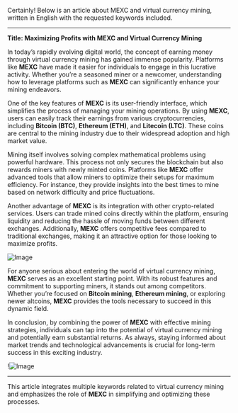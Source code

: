 Certainly! Below is an article about MEXC and virtual currency mining, written in English with the requested keywords included.

---

**Title: Maximizing Profits with MEXC and Virtual Currency Mining**

In today’s rapidly evolving digital world, the concept of earning money through virtual currency mining has gained immense popularity. Platforms like **MEXC** have made it easier for individuals to engage in this lucrative activity. Whether you’re a seasoned miner or a newcomer, understanding how to leverage platforms such as **MEXC** can significantly enhance your mining endeavors.

One of the key features of **MEXC** is its user-friendly interface, which simplifies the process of managing your mining operations. By using **MEXC**, users can easily track their earnings from various cryptocurrencies, including **Bitcoin (BTC)**, **Ethereum (ETH)**, and **Litecoin (LTC)**. These coins are central to the mining industry due to their widespread adoption and high market value.

Mining itself involves solving complex mathematical problems using powerful hardware. This process not only secures the blockchain but also rewards miners with newly minted coins. Platforms like **MEXC** offer advanced tools that allow miners to optimize their setups for maximum efficiency. For instance, they provide insights into the best times to mine based on network difficulty and price fluctuations.

Another advantage of **MEXC** is its integration with other crypto-related services. Users can trade mined coins directly within the platform, ensuring liquidity and reducing the hassle of moving funds between different exchanges. Additionally, **MEXC** offers competitive fees compared to traditional exchanges, making it an attractive option for those looking to maximize profits.

![Image](https://github.com/user-attachments/assets/057c907c-805e-4310-a052-f5031067f3de)

For anyone serious about entering the world of virtual currency mining, **MEXC** serves as an excellent starting point. With its robust features and commitment to supporting miners, it stands out among competitors. Whether you’re focused on **Bitcoin mining**, **Ethereum mining**, or exploring newer altcoins, **MEXC** provides the tools necessary to succeed in this dynamic field.

In conclusion, by combining the power of **MEXC** with effective mining strategies, individuals can tap into the potential of virtual currency mining and potentially earn substantial returns. As always, staying informed about market trends and technological advancements is crucial for long-term success in this exciting industry.

!![Image](https://github.com/user-attachments/assets/057c907c-805e-4310-a052-f5031067f3de)

--- 

This article integrates multiple keywords related to virtual currency mining and emphasizes the role of **MEXC** in simplifying and optimizing these processes.